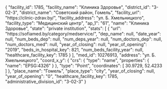 {
    "facility_id": 1785,
    "facility_name": "Клиника Здоровье",
    "district_id": "3-02-3",
    "district_name": "Советский район, Гомель",
    "facility_url": "https:\/\/clinic-zdrav.by\/",
    "facility_address": "ул. Б. Хмельницкого",
    "facility_type": "Медицинский центр",
    "ap_1": "61",
    "name": "Клиника Здоровье",
    "state": "private institution",
    "stats": [
        {
            "url": "https:\/\/sofiamed.by\/category\/medservice\/",
            "dep_name": null,
            "date_year": null,
            "num_beds_dep": null,
            "num_deps_year": null,
            "num_doctors_dep": null,
            "num_doctors_med": null,
            "year_of_closing": null,
            "year_of_opening": "2019",
            "beds_in_hospital_key": 821,
            "num_beds_facility_year": null,
            "healthcare_facility_key": 1785
        }
    ],
    "med_id": 10276913,
    "address": "ул. Б. Хмельницкого",
    "coord_x_y": {
        "crs": {
            "type": "name",
            "properties": {
                "name": "EPSG:4326"
            }
        },
        "type": "Point",
        "coordinates": [
            30.9729,
            52.4233
        ]
    },
    "place_name": "Гомель",
    "place_type": "city",
    "year_of_closing": null,
    "year_of_opening": "0",
    "healthcare_facility_key": 1785,
    "administrative_division_id": "3-02-3"
}